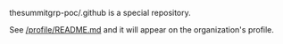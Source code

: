 

thesummitgrp-poc/.github is a special repository.

See [/profile/README.md](/profile/README.md) and it will appear on the organization's profile.
